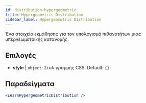```yaml
---
id: distribution-hypergeometric
title: Hypergeometric Distribution
sidebar_label: Hypergeometric Distribution
---
```


Ένα στοιχείο εκμάθησης για τον υπολογισμό πιθανοτήτων μιας υπεργεωμετρικής κατανομής.

## Επιλογές

* __style__ | `object`: Στυλ γραμμής CSS. Default: `{}`.


## Παραδείγματα

```jsx live
<LearnHypergeometricDistribution />
```

